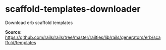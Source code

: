 # scaffold-templates-downloader

Download erb scaffold templates

**Source**: https://github.com/rails/rails/tree/master/railties/lib/rails/generators/erb/scaffold/templates
